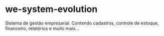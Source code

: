 # we-system-evolution
Sistema de gestão empresarial. Contendo cadastros, controle de estoque, financeiro, relatórios e muito mais...
